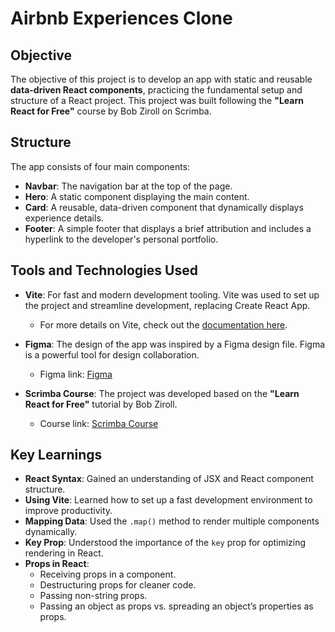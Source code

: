 # Airbnb Experiences Clone

## Objective
The objective of this project is to develop an app with static and reusable **data-driven React components**, practicing the fundamental setup and structure of a React project. This project was built following the **"Learn React for Free"** course by Bob Ziroll on Scrimba.

## Structure
The app consists of four main components:
- **Navbar**: The navigation bar at the top of the page.
- **Hero**: A static component displaying the main content.
- **Card**: A reusable, data-driven component that dynamically displays experience details.
- **Footer**: A simple footer that displays a brief attribution and includes a hyperlink to the developer's personal portfolio.

## Tools and Technologies Used
- **Vite**: For fast and modern development tooling. Vite was used to set up the project and streamline development, replacing Create React App.
  - For more details on Vite, check out the [documentation here](https://vitejs.dev/guide/).
  
- **Figma**: The design of the app was inspired by a Figma design file. Figma is a powerful tool for design collaboration.
  - Figma link: [Figma](https://www.figma.com/)

- **Scrimba Course**: The project was developed based on the **"Learn React for Free"** tutorial by Bob Ziroll.
  - Course link: [Scrimba Course](https://scrimba.com)

## Key Learnings
- **React Syntax**: Gained an understanding of JSX and React component structure.
- **Using Vite**: Learned how to set up a fast development environment to improve productivity.
- **Mapping Data**: Used the `.map()` method to render multiple components dynamically.
- **Key Prop**: Understood the importance of the `key` prop for optimizing rendering in React.
- **Props in React**:
  - Receiving props in a component.
  - Destructuring props for cleaner code.
  - Passing non-string props.
  - Passing an object as props vs. spreading an object’s properties as props.
